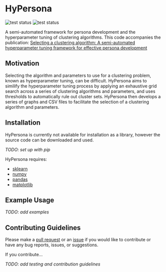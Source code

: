 # HyPersona

![test status](https://github.com/ElizabethForest/HyPersona/actions/workflows/test.yml/badge.svg)
![test status](https://github.com/ElizabethForest/HyPersona/actions/workflows/pylint.yml/badge.svg)

A semi-automated framework for persona development and the hyperparameter tuning of clustering algorithms.
This code accompanies the publication: [Selecting a clustering algorithm: A semi-automated hyperparameter tuning framework for effective persona development](https://doi.org/10.1016/j.array.2022.100186)

## Motivation

Selecting the algorithm and parameters to use for a clustering problem, known as hyperparameter tuning, can be difficult.
HyPersona aims to similify the hyperparameter tuning process by applying an exhaustive grid search across a series of clustering algorithms and parameters, and uses thresholds to automatically rule out cluster sets. 
HyPersona then develops a series of graphs and CSV files to facilitate the selection of a clustering algorithm and parameters.

## Installation 

HyPersona is currently not available for installation as a library, however the source code can be downloaded and used. 

_TODO: set up with pip_

HyPersona requires:
- [sklearn](https://scikit-learn.org/stable/)
- [numpy](https://numpy.org/)
- [pandas](https://pandas.pydata.org/)
- [matplotlib](https://matplotlib.org/)


## Example Usage 

_TODO: add examples_

## Contributing Guidelines

Please make a [pull request](https://github.com/ElizabethForest/HyPersona/pulls) or an [issue](https://github.com/ElizabethForest/HyPersona/issues) if you would like to contribute or have any bug reports, issues, or suggestions. 

If you contribute... 

_TODO: add testing and contribution guidelines_
